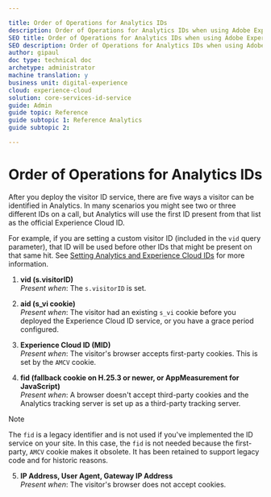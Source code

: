 ```yaml
---

title: Order of Operations for Analytics IDs
description: Order of Operations for Analytics IDs when using Adobe Experience Cloud ID ServiceI
SEO title: Order of Operations for Analytics IDs when using Adobe Experience Cloud ID Service
SEO description: Order of Operations for Analytics IDs when using Adobe Experience Cloud ID Service
author: gipaul
doc type: technical doc
archetype: administrator
machine translation: y
business unit: digital-experience
cloud: experience-cloud
solution: core-services-id-service
guide: Admin
guide topic: Reference
guide subtopic 1: Reference Analytics
guide subtopic 2:

---
```


# Order of Operations for Analytics IDs

After you deploy the visitor ID service, there are five ways a visitor can be identified in Analytics. In many scenarios you might see two or three different IDs on a call, but Analytics will use the first ID present from that list as the official Experience Cloud ID. 

For example, if you are setting a custom visitor ID (included in the `vid` query parameter), that ID will be used before other IDs that might be present on that same hit. See [Setting Analytics and Experience Cloud IDs](reference-analytics-ids.md) for more information.

1. **vid (s.visitorID)**\
*Present when*: The `s.visitorID` is set.

2. **aid (s_vi cookie)**\
*Present when*: The visitor had an existing `s_vi` cookie before you deployed the Experience Cloud ID service, or you have a grace period configured.

3. **Experience Cloud ID (MID)**\
*Present when*: The visitor's browser accepts first-party cookies. This is set by the `AMCV` cookie.

4. **fid (fallback cookie on H.25.3 or newer, or AppMeasurement for JavaScript)**\
*Present when*: A browser doesn't accept third-party cookies and the Analytics tracking server is set up as a third-party tracking server.

>[!NOTE]
>The `fid` is a legacy identifier and is not used if you've implemented the ID service on your site. In this case, the `fid` is not needed because the first-party, `AMCV` cookie makes it obsolete. It has been retained to support legacy code and for historic reasons.

5. **IP Address, User Agent, Gateway IP Address**\
*Present when*: The visitor's browser does not accept cookies.
